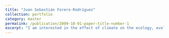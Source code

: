 ```yaml
---
title: "Juan Sebastián Forero-Rodríguez"
collection: portfolio
category: master
permalink: /publication/2009-10-01-paper-title-number-1
excerpt: "I am interested in the effect of climate on the ecology, evolution, and distribution of biodiversity. My current work focuses on understanding how environmental dynamics determine the spatio-­temporal patterns of global amphibian declines triggered by emerging diseases<br/><img src='images/500x300.png'>"
---
```



